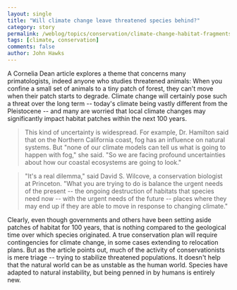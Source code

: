 ```yaml
---
layout: single 
title: "Will climate change leave threatened species behind?" 
category: story
permalink: /weblog/topics/conservation/climate-change-habitat-fragments-2008.html
tags: [climate, conservation] 
comments: false 
author: John Hawks 
---
```



<p>
A Cornelia Dean article explores a theme that concerns many primatologists, indeed anyone who studies threatened animals: When you confine a small set of animals to a tiny patch of forest, they can't move when their patch starts to degrade. Climate change will certainly pose such a threat over the long term -- today's climate being vastly different from the Pleistocene -- and many are worried that local climate changes may significantly impact habitat patches within the next 100 years. 
</p>

<blockquote>This kind of uncertainty is widespread. For example, Dr. Hamilton said that on the Northern California coast, fog has an influence on natural systems. But "none of our climate models can tell us what is going to happen with fog," she said. "So we are facing profound uncertainties about how our coastal ecosystems are going to look."</blockquote>

<blockquote>"It's a real dilemma," said David S. Wilcove, a conservation biologist at Princeton. "What you are trying to do is balance the urgent needs of the present -- the ongoing destruction of habitats that species need now -- with the urgent needs of the future -- places where they may end up if they are able to move in response to changing climate."</blockquote>

<p>
Clearly, even though governments and others have been setting aside patches of habitat for 100 years, that is nothing compared to the geological time over which species originated. A true conservation plan will require contingencies for climate change, in some cases extending to relocation plans. But as the article points out, much of the activity of conservationists is mere triage -- trying to stabilize threatened populations. It doesn't help that the natural world can be as unstable as the human world. Species have adapted to natural instability, but being penned in by humans is entirely new. 
</p>

